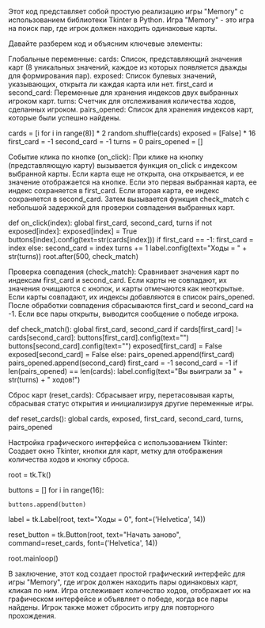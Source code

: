 Этот код представляет собой простую реализацию игры "Memory" с использованием библиотеки Tkinter в Python. Игра "Memory" - это игра на поиск пар, где игрок должен находить одинаковые карты.

Давайте разберем код и объясним ключевые элементы:

Глобальные переменные:
cards: Список, представляющий значения карт (8 уникальных значений, каждое из которых появляется дважды для формирования пар).
exposed: Список булевых значений, указывающих, открыта ли каждая карта или нет.
first_card и second_card: Переменные для хранения индексов двух выбранных игроком карт.
turns: Счетчик для отслеживания количества ходов, сделанных игроком.
pairs_opened: Список для хранения индексов карт, которые были успешно найдены.


cards = [i for i in range(8)] * 2
random.shuffle(cards)
exposed = [False] * 16
first_card = -1
second_card = -1
turns = 0
pairs_opened = []



Событие клика по кнопке (on_click):
При клике на кнопку (представляющую карту) вызывается функция on_click с индексом выбранной карты.
Если карта еще не открыта, она открывается, и ее значение отображается на кнопке.
Если это первая выбранная карта, ее индекс сохраняется в first_card. Если вторая карта, ее индекс сохраняется в second_card.
Затем вызывается функция check_match с небольшой задержкой для проверки совпадения выбранных карт.



def on_click(index):
    global first_card, second_card, turns
    if not exposed[index]:
        exposed[index] = True
        buttons[index].config(text=str(cards[index]))
        if first_card == -1:
            first_card = index
        else:
            second_card = index
            turns += 1
            label.config(text="Ходы = " + str(turns))
            root.after(500, check_match)



Проверка совпадения (check_match):
Сравнивает значения карт по индексам first_card и second_card.
Если карты не совпадают, их значения очищаются с кнопок, и карты отмечаются как неоткрытые.
Если карты совпадают, их индексы добавляются в список pairs_opened.
После обработки совпадения сбрасываются first_card и second_card на -1.
Если все пары открыты, выводится сообщение о победе игрока.


def check_match():
    global first_card, second_card
    if cards[first_card] != cards[second_card]:
        buttons[first_card].config(text="")
        buttons[second_card].config(text="")
        exposed[first_card] = False
        exposed[second_card] = False
    else:
        pairs_opened.append(first_card)
        pairs_opened.append(second_card)
    first_card = -1
    second_card = -1
    if len(pairs_opened) == len(cards):
        label.config(text="Вы выиграли за " + str(turns) + " ходов!")



Сброс карт (reset_cards):
Сбрасывает игру, перетасовывая карты, сбрасывая статус открытия и инициализируя другие переменные игры.



def reset_cards():
    global cards, exposed, first_card, second_card, turns, pairs_opened
    
Настройка графического интерфейса с использованием Tkinter:
Создает окно Tkinter, кнопки для карт, метку для отображения количества ходов и кнопку сброса.


root = tk.Tk()


buttons = []
for i in range(16):
    
    buttons.append(button)

label = tk.Label(root, text="Ходы = 0", font=('Helvetica', 14))


reset_button = tk.Button(root, text="Начать заново", command=reset_cards, font=('Helvetica', 14))


root.mainloop()

В заключение, этот код создает простой графический интерфейс для игры "Memory", где игрок должен находить пары одинаковых карт, кликая по ним. Игра отслеживает количество ходов, отображает их на графическом интерфейсе и объявляет о победе, когда все пары найдены. Игрок также может сбросить игру для повторного прохождения.

